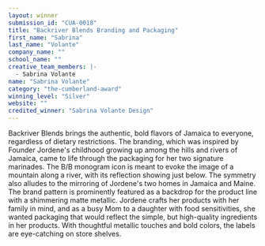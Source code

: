 ```yaml
---
layout: winner
submission_id: "CUA-0018"
title: "Backriver Blends Branding and Packaging"
first_name: "Sabrina"
last_name: "Volante"
company_name: ""
school_name: ""
creative_team_members: |-
  - Sabrina Volante
name: "Sabrina Volante"
category: "the-cumberland-award"
winning_level: "Silver"
website: ""
credited_winner: "Sabrina Volante Design"
---
```


Backriver Blends brings the authentic, bold flavors of Jamaica to everyone, regardless of dietary restrictions. The branding, which was inspired by Founder Jordene's childhood growing up among the hills and rivers of Jamaica, came to life through the packaging for her two signature marinades. The B/B monogram icon is meant to evoke the image of a mountain along a river, with its reflection showing just below. The symmetry also alludes to the mirroring of Jordene's two homes in Jamaica and Maine. The brand pattern is prominently featured as a backdrop for the product line with a shimmering matte metallic. Jordene crafts her products with her family in mind, and as a busy Mom to a daughter with food sensitivities, she wanted packaging that would reflect the simple, but high-quality ingredients in her products. With thoughtful metallic touches and bold colors, the labels are eye-catching on store shelves.
